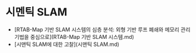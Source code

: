 # 시멘틱 SLAM

- [RTAB-Map 기반 SLAM 시스템의 심층 분석: 외형 기반 루프 폐쇄와 메모리 관리 기법을 중심으로](RTAB-Map 기반 SLAM 시스템.md)
- [시맨틱 SLAM에 대한 고찰](시맨틱 SLAM.md)

